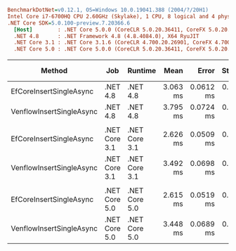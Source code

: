 ``` ini

BenchmarkDotNet=v0.12.1, OS=Windows 10.0.19041.388 (2004/?/20H1)
Intel Core i7-6700HQ CPU 2.60GHz (Skylake), 1 CPU, 8 logical and 4 physical cores
.NET Core SDK=5.0.100-preview.7.20366.6
  [Host]        : .NET Core 5.0.0 (CoreCLR 5.0.20.36411, CoreFX 5.0.20.36411), X64 RyuJIT
  .NET 4.8      : .NET Framework 4.8 (4.8.4084.0), X64 RyuJIT
  .NET Core 3.1 : .NET Core 3.1.6 (CoreCLR 4.700.20.26901, CoreFX 4.700.20.31603), X64 RyuJIT
  .NET Core 5.0 : .NET Core 5.0.0 (CoreCLR 5.0.20.36411, CoreFX 5.0.20.36411), X64 RyuJIT


```
|                   Method |           Job |       Runtime |     Mean |     Error |    StdDev |   Median | Ratio | RatioSD |   Gen 0 |  Gen 1 | Gen 2 | Allocated |
|------------------------- |-------------- |-------------- |---------:|----------:|----------:|---------:|------:|--------:|--------:|-------:|------:|----------:|
|  EfCoreInsertSingleAsync |      .NET 4.8 |      .NET 4.8 | 3.063 ms | 0.0612 ms | 0.1569 ms | 3.003 ms |  1.00 |    0.00 | 31.2500 | 7.8125 |     - | 101.88 KB |
| VenflowInsertSingleAsync |      .NET 4.8 |      .NET 4.8 | 3.795 ms | 0.0724 ms | 0.2007 ms | 3.737 ms |  1.24 |    0.08 |  3.9063 |      - |     - |  22.13 KB |
|                          |               |               |          |           |           |          |       |         |         |        |       |           |
|  EfCoreInsertSingleAsync | .NET Core 3.1 | .NET Core 3.1 | 2.626 ms | 0.0509 ms | 0.0566 ms | 2.613 ms |  1.00 |    0.00 | 19.5313 | 3.9063 |     - |  85.26 KB |
| VenflowInsertSingleAsync | .NET Core 3.1 | .NET Core 3.1 | 3.492 ms | 0.0698 ms | 0.1442 ms | 3.465 ms |  1.34 |    0.07 |  3.9063 |      - |     - |  12.08 KB |
|                          |               |               |          |           |           |          |       |         |         |        |       |           |
|  EfCoreInsertSingleAsync | .NET Core 5.0 | .NET Core 5.0 | 2.615 ms | 0.0519 ms | 0.0792 ms | 2.591 ms |  1.00 |    0.00 | 23.4375 | 3.9063 |     - |  81.23 KB |
| VenflowInsertSingleAsync | .NET Core 5.0 | .NET Core 5.0 | 3.448 ms | 0.0689 ms | 0.0676 ms | 3.440 ms |  1.31 |    0.05 |  3.9063 |      - |     - |  12.03 KB |

